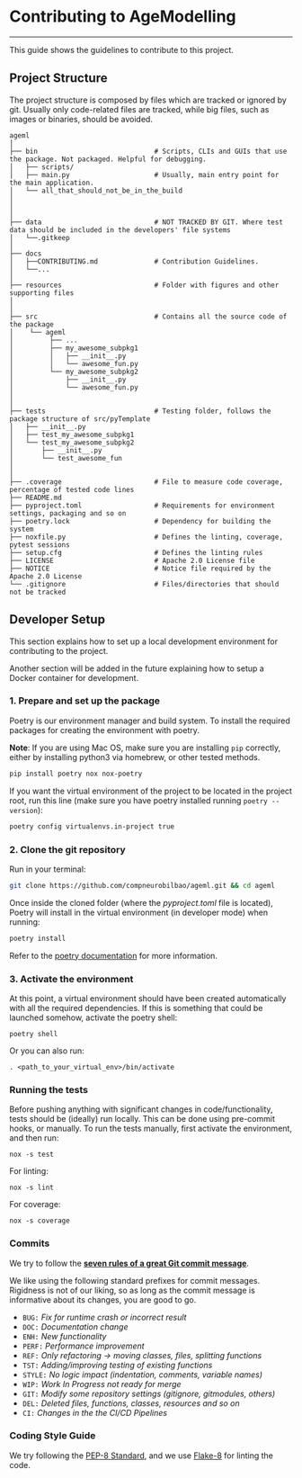 # Contributing to AgeModelling

---
This guide shows the guidelines to contribute to this project.

<!-- TODO: Explain which is our commit, merge, push, etc. philosophy (Good-to-knows) -->

## Project Structure

The project structure is composed by files which are tracked or ignored by git. Usually only code-related files are
tracked, while big files, such as images or binaries, should be avoided.

```text
ageml
│
├── bin                             # Scripts, CLIs and GUIs that use the package. Not packaged. Helpful for debugging.
│   ├── scripts/
│   ├── main.py                     # Usually, main entry point for the main application.
│   └── all_that_should_not_be_in_the_build
│
│
│
├── data                            # NOT TRACKED BY GIT. Where test data should be included in the developers' file systems
│   └──.gitkeep
│
├── docs
│   ├──CONTRIBUTING.md              # Contribution Guidelines.
│   └──...
│
├── resources                       # Folder with figures and other supporting files
│
│
├── src                             # Contains all the source code of the package
│    └── ageml
│         ├── ...
│         ├── my_awesome_subpkg1
│         │   ├── __init__.py
│         │   └── awesome_fun.py
│         └── my_awesome_subpkg2
│             ├── __init__.py
│             └── awesome_fun.py
│
│
├── tests                           # Testing folder, follows the package structure of src/pyTemplate
│   ├── __init__.py
│   ├── test_my_awesome_subpkg1
│   └── test_my_awesome_subpkg2
│       ├── __init__.py
│       └── test_awesome_fun
│
│
├── .coverage                       # File to measure code coverage, percentage of tested code lines
├── README.md
├── pyproject.toml                  # Requirements for environment settings, packaging and so on
├── poetry.lock                     # Dependency for building the system
├── noxfile.py                      # Defines the linting, coverage, pytest sessions
├── setup.cfg                       # Defines the linting rules
├── LICENSE                         # Apache 2.0 License file
├── NOTICE                          # Notice file required by the Apache 2.0 License
└── .gitignore                      # Files/directories that should not be tracked
```

## Developer Setup

This section explains how to set up a local development environment for contributing to the project.

Another section will be added in the future explaining how to setup a Docker container for development.

### 1. Prepare and set up the package

Poetry is our environment manager and build system. To install the required packages for creating the environment with poetry.

__Note__: If you are using Mac OS, make sure you are installing `pip` correctly, either by installing python3 via homebrew, or other tested methods.

```bash
pip install poetry nox nox-poetry
```

If you want the virtual environment of the project to be located in the project root, run this line (make sure you have poetry installed running `poetry --version`):

```bash
poetry config virtualenvs.in-project true
```

### 2. Clone the git repository

Run in your terminal:

```bash
git clone https://github.com/compneurobilbao/ageml.git && cd ageml
```

Once inside the cloned folder (where the _pyproject.toml_ file is located), Poetry will install in the virtual environment (in developer mode) when running:

```bash
poetry install
```

Refer to the [poetry documentation](https://python-poetry.org/docs/) for more information.

### 3. Activate the environment

At this point, a virtual environment should have been created automatically with all the required dependencies.
If this is something that could be launched somehow, activate the poetry shell:

```(bash)
poetry shell
```

Or you can also run:

```(bash)
. <path_to_your_virtual_env>/bin/activate
```

### Running the tests

Before pushing anything with significant changes in code/functionality, tests should be (ideally) run locally. This can be done using pre-commit hooks, or manually.
To run the tests manually, first activate the environment, and then run:

```(bash)
nox -s test
```

For linting:

```(bash)
nox -s lint
```

For coverage:

```(bash)
nox -s coverage
```

### Commits

We try to follow the [__seven rules of a great Git commit message__](https://cbea.ms/git-commit/).

We like using the following standard prefixes for commit messages. Rigidness is not of our liking, so as long as the commit message is informative about its changes, you are good to go.

- `BUG:` *Fix for runtime crash or incorrect result*
- `DOC:` *Documentation change*
- `ENH:` *New functionality*
- `PERF:` *Performance improvement*
- `REF:` *Only refactoring -> moving classes, files, splitting functions*
- `TST:` *Adding/improving testing of existing functions*
- `STYLE:` *No logic impact (indentation, comments, variable names)*
- `WIP:` *Work In Progress not ready for merge*
- `GIT:` *Modify some repository settings (gitignore, gitmodules, others)*
- `DEL:` *Deleted files, functions, classes, resources and so on*
- `CI:` *Changes in the the CI/CD Pipelines*

### Coding Style Guide

We try following the [PEP-8 Standard](https://peps.python.org/pep-0008/), and we use [Flake-8](https://flake8.pycqa.org/en/latest/) for linting the code.
